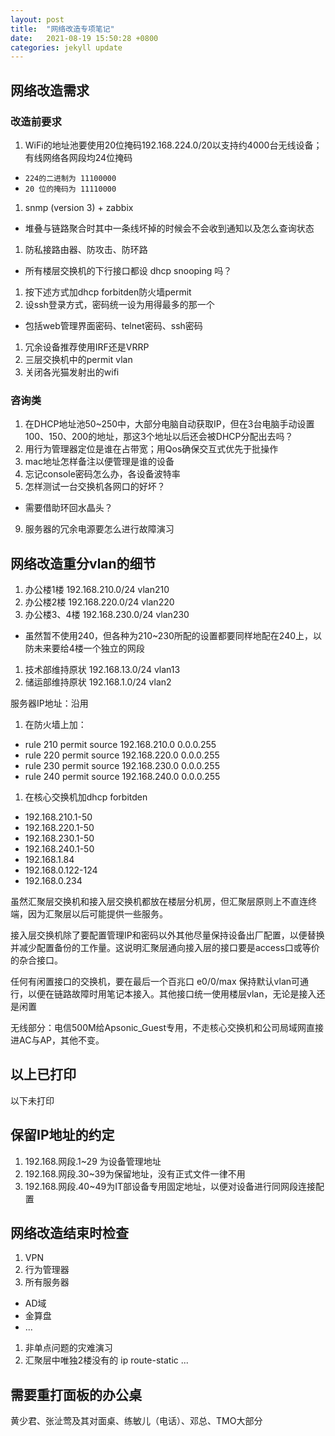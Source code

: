 ```yaml
---
layout: post
title:  "网络改造专项笔记"
date:   2021-08-19 15:50:28 +0800
categories: jekyll update
---
```


## 网络改造需求

### 改造前要求
1. WiFi的地址池要使用20位掩码192.168.224.0/20以支持约4000台无线设备；有线网络各网段均24位掩码
+ `224的二进制为 11100000`
+ `20 位的掩码为 11110000`
1. snmp (version 3) + zabbix
+ 堆叠与链路聚合时其中一条线坏掉的时候会不会收到通知以及怎么查询状态
1. 防私接路由器、防攻击、防环路
+ 所有楼层交换机的下行接口都设 dhcp snooping 吗？
1. 按下述方式加dhcp forbitden防火墙permit
1. 设ssh登录方式，密码统一设为用得最多的那一个
+ 包括web管理界面密码、telnet密码、ssh密码
1. 冗余设备推荐使用IRF还是VRRP
1. 三层交换机中的permit vlan
9. 关闭各光猫发射出的wifi

### 咨询类
1. 在DHCP地址池50~250中，大部分电脑自动获取IP，但在3台电脑手动设置100、150、200的地址，那这3个地址以后还会被DHCP分配出去吗？
1. 用行为管理器定位是谁在占带宽；用Qos确保交互式优先于批操作
1. mac地址怎样备注以便管理是谁的设备
1. 忘记console密码怎么办，各设备波特率
9. 怎样测试一台交换机各网口的好坏？
+ 需要借助环回水晶头？
9. 服务器的冗余电源要怎么进行故障演习

## 网络改造重分vlan的细节
1. 办公楼1楼	192.168.210.0/24	vlan210
1. 办公楼2楼	192.168.220.0/24	vlan220
1. 办公楼3、4楼	192.168.230.0/24	vlan230
+ 虽然暂不使用240，但各种为210~230所配的设置都要同样地配在240上，以防未来要给4楼一个独立的网段

1. 技术部维持原状	192.168.13.0/24		vlan13
1. 储运部维持原状	192.168.1.0/24		vlan2

服务器IP地址：沿用

1. 在防火墙上加：
+ rule 210 permit source 192.168.210.0 0.0.0.255
+ rule 220 permit source 192.168.220.0 0.0.0.255
+ rule 230 permit source 192.168.230.0 0.0.0.255
+ rule 240 permit source 192.168.240.0 0.0.0.255
1. 在核心交换机加dhcp forbitden
+ 192.168.210.1-50
+ 192.168.220.1-50
+ 192.168.230.1-50
+ 192.168.240.1-50
+ 192.168.1.84
+ 192.168.0.122-124
+ 192.168.0.234

虽然汇聚层交换机和接入层交换机都放在楼层分机房，但汇聚层原则上不直连终端，因为汇聚层以后可能提供一些服务。

接入层交换机除了要配置管理IP和密码以外其他尽量保持设备出厂配置，以便替换并减少配置备份的工作量。这说明汇聚层通向接入层的接口要是access口或等价的杂合接口。

任何有闲置接口的交换机，要在最后一个百兆口 e0/0/max 保持默认vlan可通行，以便在链路故障时用笔记本接入。其他接口统一使用楼层vlan，无论是接入还是闲置

无线部分：电信500M给Apsonic_Guest专用，不走核心交换机和公司局域网直接进AC与AP，其他不变。

以上已打印
---
以下未打印

## 保留IP地址的约定
1. 192.168.网段.1~29 为设备管理地址
1. 192.168.网段.30~39为保留地址，没有正式文件一律不用
1. 192.168.网段.40~49为IT部设备专用固定地址，以便对设备进行同网段连接配置

## 网络改造结束时检查
1. VPN
1. 行为管理器
1. 所有服务器
+ AD域
+ 金算盘
+ ...
1. 非单点问题的灾难演习
1. 汇聚层中唯独2楼没有的 ip route-static ...

## 需要重打面板的办公桌
黄少君、张沚莺及其对面桌、练敏儿（电话）、邓总、TMO大部分





